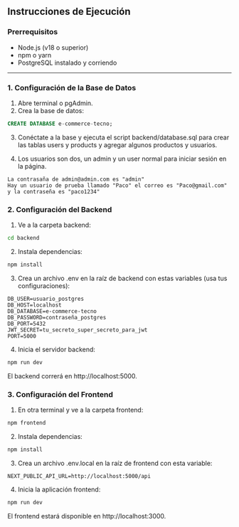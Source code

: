 ## Instrucciones de Ejecución

### Prerrequisitos

- Node.js (v18 o superior)
- npm o yarn
- PostgreSQL instalado y corriendo

---

### 1. Configuración de la Base de Datos

1. Abre terminal o pgAdmin.
2. Crea la base de datos:

```sql
CREATE DATABASE e-commerce-tecno; 
```

3. Conéctate a la base y ejecuta el script backend/database.sql para crear las tablas users y products y agregar algunos productos y usuarios.

4. Los usuarios son dos, un admin y un user normal para iniciar sesión en la página.
```
La contrasaña de admin@admin.com es "admin"
Hay un usuario de prueba llamado "Paco" el correo es "Paco@gmail.com" y la contraseña es "paco1234"
```

### 2. Configuración del Backend
1. Ve a la carpeta backend:

```bash 
cd backend
```

2. Instala dependencias:

```bash 
npm install
```

3. Crea un archivo .env en la raíz de backend con estas variables (usa tus configuraciones):

```
DB_USER=usuario_postgres
DB_HOST=localhost
DB_DATABASE=e-commerce-tecno
DB_PASSWORD=contraseña_postgres
DB_PORT=5432
JWT_SECRET=tu_secreto_super_secreto_para_jwt
PORT=5000

```
4. Inicia el servidor backend:

```bash
npm run dev
```

El backend correrá en http://localhost:5000.

### 3. Configuración del Frontend
1. En otra terminal y ve a la carpeta frontend:
```bash 
npm frontend
```
2. Instala dependencias:
```bash 
npm install
```
3. Crea un archivo .env.local en la raíz de frontend con esta variable:
```
NEXT_PUBLIC_API_URL=http://localhost:5000/api
```
4. Inicia la aplicación frontend:
```bash
npm run dev
```
El frontend estará disponible en http://localhost:3000.
